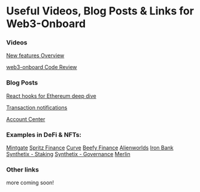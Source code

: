<script>
    import walletModal from '$lib/assets/connect-wallet-modal.png'
</script>

# Useful Videos, Blog Posts & Links for Web3-Onboard

### Videos

[New features Overview](https://youtu.be/SAc957kwWLs)

[web3-onboard Code Review](https://youtu.be/UTNVa5wmaDo)

### Blog Posts

[React hooks for Ethereum deep dive](https://www.blocknative.com/blog/react-hooks-ethereum)

[Transaction notifications](https://www.blocknative.com/blog/add-transaction-notifications-to-dapp)

[Account Center](https://www.blocknative.com/blog/multichain-and-multiwallet-account-management-on-your-dapp-with-account-center)

### Examples in DeFi & NFTs:

[Mintgate](https://app.mintgate.io/login)
[Spritz Finance](https://www.spritz.finance)
[Curve](https://www.curve.fi)
[Beefy Finance](app.beefy.com)
[Alienworlds](https://alienworlds.io/)
[Iron Bank](https://app.ib.xyz/)
[Synthetix - Staking](https://staking.synthetix.io)
[Synthetix - Governance](https://governance.synthetix.io/)
[Merlin](https://merlin.valktech.io/)

### Other links

more coming soon!
